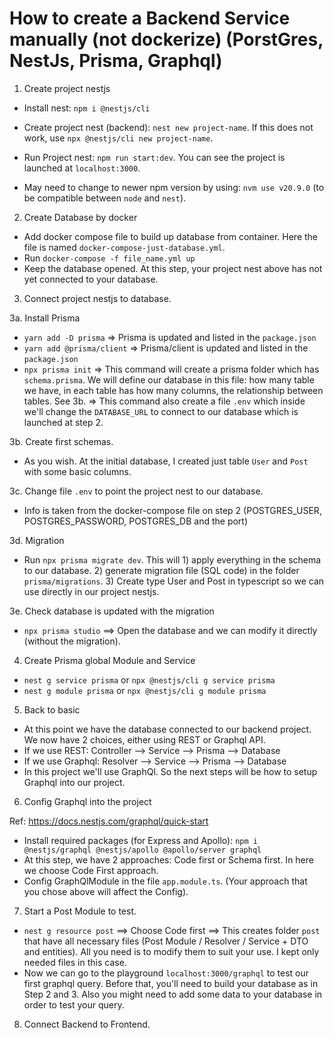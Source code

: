 # How to create a Backend Service manually (not dockerize) (PorstGres, NestJs, Prisma, Graphql)

1. Create project nestjs

- Install nest: `npm i @nestjs/cli`
- Create project nest (backend): `nest new project-name`. If this does not work, use `npx @nestjs/cli new project-name`.
- Run Project nest: `npm run start:dev`. You can see the project is launched at `localhost:3000`.

- May need to change to newer npm version by using: `nvm use v20.9.0` (to be compatible between `node` and `nest`).

2. Create Database by docker

- Add docker compose file to build up database from container. Here the file is named `docker-compose-just-database.yml`.
- Run `docker-compose -f file_name.yml up`
- Keep the database opened. At this step, your project nest above has not yet connected to your database.

3. Connect project nestjs to database.

3a. Install Prisma

- `yarn add -D prisma` => Prisma is updated and listed in the `package.json`
- `yarn add @prisma/client` => Prisma/client is updated and listed in the `package.json`
- `npx prisma init`
  => This command will create a prisma folder which has `schema.prisma`. We will define our database in this file: how many table we have, in each table has how many columns, the relationship between tables. See 3b.
  => This command also create a file `.env` which inside we'll change the `DATABASE_URL` to connect to our database which is launched at step 2.

3b. Create first schemas.

- As you wish. At the initial database, I created just table `User` and `Post` with some basic columns.

3c. Change file `.env` to point the project nest to our database.

- Info is taken from the docker-compose file on step 2 (POSTGRES_USER, POSTGRES_PASSWORD, POSTGRES_DB and the port)

3d. Migration

- Run `npx prisma migrate dev`. This will 1) apply everything in the schema to our database. 2) generate migration file (SQL code) in the folder `prisma/migrations`. 3) Create type User and Post in typescript so we can use directly in our project nestjs.

3e. Check database is updated with the migration

- `npx prisma studio` ==> Open the database and we can modify it directly (without the migration).

4. Create Prisma global Module and Service

- `nest g service prisma` or `npx @nestjs/cli g service prisma`
- `nest g module prisma` or `npx @nestjs/cli g module prisma`

5. Back to basic

- At this point we have the database connected to our backend project. We now have 2 choices, either using REST or Graphql API.
- If we use REST: Controller --> Service --> Prisma --> Database
- If we use Graphql: Resolver --> Service --> Prisma --> Database
- In this project we'll use GraphQl. So the next steps will be how to setup Graphql into our project.

6. Config Graphql into the project

Ref: https://docs.nestjs.com/graphql/quick-start

- Install required packages (for Express and Apollo): `npm i @nestjs/graphql @nestjs/apollo @apollo/server graphql`
- At this step, we have 2 approaches: Code first or Schema first. In here we choose Code First approach.
- Config GraphQlModule in the file `app.module.ts`. (Your approach that you chose above will affect the Config).

7. Start a Post Module to test.

- `nest g resource post` ==> Choose Code first ==> This creates folder `post` that have all necessary files (Post Module / Resolver / Service + DTO and entities). All you need is to modify them to suit your use. I kept only needed files in this case.
- Now we can go to the playground `localhost:3000/graphql` to test our first graphql query. Before that, you'll need to build your database as in Step 2 and 3. Also you might need to add some data to your database in order to test your query.

8. Connect Backend to Frontend.
